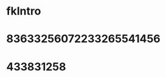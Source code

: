 <script src="https://s22.cnzz.com/z_stat.php?id=1263907615&web_id=1263907615" language="JavaScript"></script>
# fkIntro
# 83633256072233265541456
# 433831258
